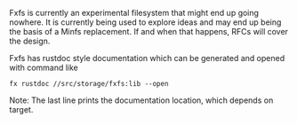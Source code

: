 Fxfs is currently an experimental filesystem that might end up going nowhere. It
is currently being used to explore ideas and may end up being the basis of a
Minfs replacement. If and when that happens, RFCs will cover the design.

Fxfs has rustdoc style documentation which can be generated and opened with
command like

```
fx rustdoc //src/storage/fxfs:lib --open
```

Note: The last line prints the documentation location, which depends on target.

